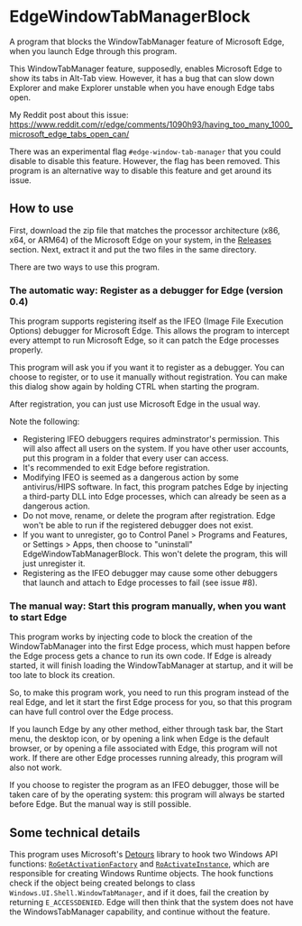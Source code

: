 # EdgeWindowTabManagerBlock

A program that blocks the WindowTabManager feature of Microsoft Edge, when you launch Edge through this program.

This WindowTabManager feature, supposedly, enables Microsoft Edge to show its tabs in Alt-Tab view. However, it has a bug that can slow down Explorer and make Explorer unstable when you have enough Edge tabs open.

My Reddit post about this issue: https://www.reddit.com/r/edge/comments/1090h93/having_too_many_1000_microsoft_edge_tabs_open_can/

There was an experimental flag `#edge-window-tab-manager` that you could disable to disable this feature. However, the flag has been removed. This program is an alternative way to disable this feature and get around its issue.

## How to use

First, download the zip file that matches the processor architecture (x86, x64, or ARM64) of the Microsoft Edge on your system, in the [Releases](https://github.com/gexgd0419/EdgeWindowTabManagerBlock/releases) section. Next, extract it and put the two files in the same directory.

There are two ways to use this program.

### The automatic way: Register as a debugger for Edge (version 0.4)

This program supports registering itself as the IFEO (Image File Execution Options) debugger for Microsoft Edge. This allows the program to intercept every attempt to run Microsoft Edge, so it can patch the Edge processes properly.

This program will ask you if you want it to register as a debugger. You can choose to register, or to use it manually without registration. You can make this dialog show again by holding CTRL when starting the program.

After registration, you can just use Microsoft Edge in the usual way.

Note the following:

- Registering IFEO debuggers requires adminstrator's permission. This will also affect all users on the system. If you have other user accounts, put this program in a folder that every user can access.
- It's recommended to exit Edge before registration.
- Modifying IFEO is seemed as a dangerous action by some antivirus/HIPS software. In fact, this program patches Edge by injecting a third-party DLL into Edge processes, which can already be seen as a dangerous action.
- Do not move, rename, or delete the program after registration. Edge won't be able to run if the registered debugger does not exist.
- If you want to unregister, go to Control Panel > Programs and Features, or Settings > Apps, then choose to "uninstall" EdgeWindowTabManagerBlock. This won't delete the program, this will just unregister it.
- Registering as the IFEO debugger may cause some other debuggers that launch and attach to Edge processes to fail (see issue #8).

### The manual way: Start this program manually, when you want to start Edge

This program works by injecting code to block the creation of the WindowTabManager into the first Edge process, which must happen before the Edge process gets a chance to run its own code. If Edge is already started, it will finish loading the WindowTabManager at startup, and it will be too late to block its creation.

So, to make this program work, you need to run this program instead of the real Edge, and let it start the first Edge process for you, so that this program can have full control over the Edge process.

If you launch Edge by any other method, either through task bar, the Start menu, the desktop icon, or by opening a link when Edge is the default browser, or by opening a file associated with Edge, this program will not work. If there are other Edge processes running already, this program will also not work.

If you choose to register the program as an IFEO debugger, those will be taken care of by the operating system: this program will always be started before Edge. But the manual way is still possible.

## Some technical details

This program uses Microsoft's [Detours](https://github.com/microsoft/Detours) library to hook two Windows API functions: [`RoGetActivationFactory`](https://learn.microsoft.com/windows/win32/api/roapi/nf-roapi-rogetactivationfactory) and [`RoActivateInstance`](https://learn.microsoft.com/windows/win32/api/roapi/nf-roapi-roactivateinstance), which are responsible for creating Windows Runtime objects. The hook functions check if the object being created belongs to class `Windows.UI.Shell.WindowTabManager`, and if it does, fail the creation by returning `E_ACCESSDENIED`. Edge will then think that the system does not have the WindowsTabManager capability, and continue without the feature.
